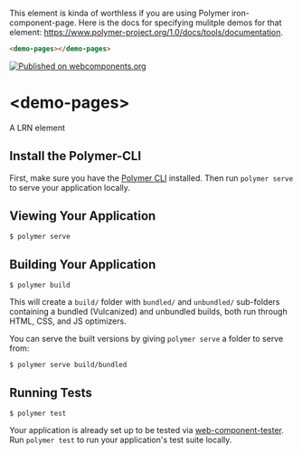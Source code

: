This element is kinda of worthless if you are using Polymer iron-component-page.  Here is the docs for specifying mulitple demos for that element: https://www.polymer-project.org/1.0/docs/tools/documentation.

<!--
```
<custom-element-demo>
  <template>
    <link rel="import" href="demo-pages.html">
    <next-code-block></next-code-block>
  </template>
</custom-element-demo>
```
-->
```html
<demo-pages></demo-pages>
```

[![Published on webcomponents.org](https://img.shields.io/badge/webcomponents.org-published-blue.svg)](https://www.webcomponents.org/element/LRNWebComponents/demo-pages)

# \<demo-pages\>

A LRN element

## Install the Polymer-CLI

First, make sure you have the [Polymer CLI](https://www.npmjs.com/package/polymer-cli) installed. Then run `polymer serve` to serve your application locally.

## Viewing Your Application

```
$ polymer serve
```

## Building Your Application

```
$ polymer build
```

This will create a `build/` folder with `bundled/` and `unbundled/` sub-folders
containing a bundled (Vulcanized) and unbundled builds, both run through HTML,
CSS, and JS optimizers.

You can serve the built versions by giving `polymer serve` a folder to serve
from:

```
$ polymer serve build/bundled
```

## Running Tests

```
$ polymer test
```

Your application is already set up to be tested via [web-component-tester](https://github.com/Polymer/web-component-tester). Run `polymer test` to run your application's test suite locally.
